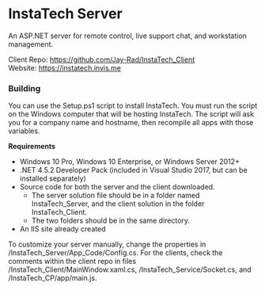 # InstaTech Server
An ASP.NET server for remote control, live support chat, and workstation management.

Client Repo: https://github.com/Jay-Rad/InstaTech_Client  
Website: https://instatech.invis.me

### Building
You can use the Setup.ps1 script to install InstaTech.  You must run the script on the Windows computer that will be hosting InstaTech.  The script will ask you for a company name and hostname, then recompile all apps with those variables.

**Requirements**  
- Windows 10 Pro, Windows 10 Enterprise, or Windows Server 2012+
- .NET 4.5.2 Developer Pack (included in Visual Studio 2017, but can be installed separately)
- Source code for both the server and the client downloaded.
    - The server solution file should be in a folder named InstaTech_Server, and the client solution in the folder InstaTech_Client.
    - The two folders should be in the same directory.
- An IIS site already created

To customize your server manually, change the properties in /InstaTech_Server/App_Code/Config.cs.  For the clients, check the comments within the client repo in files /InstaTech_Client/MainWindow.xaml.cs, /InstaTech_Service/Socket.cs, and /InstaTech_CP/app/main.js.
